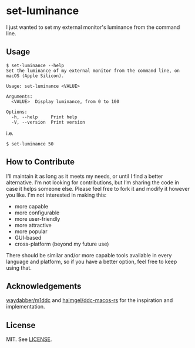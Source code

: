 # set-luminance

I just wanted to set my external monitor's luminance from the command line.

## Usage

```console
$ set-luminance --help
Set the luminance of my external monitor from the command line, on macOS (Apple Silicon).

Usage: set-luminance <VALUE>

Arguments:
  <VALUE>  Display luminance, from 0 to 100

Options:
  -h, --help     Print help
  -V, --version  Print version
```

i.e.

```console
$ set-luminance 50
```

## How to Contribute

I’ll maintain it as long as it meets my needs, or until I find a better alternative. I’m not looking for contributions, but I’m sharing the code in case it helps someone else. Please feel free to fork it and modify it however you like. I'm not interested in making this:

- more capable
- more configurable
- more user-friendly
- more attractive
- more popular
- GUI-based
- cross-platform (beyond my future use)

There should be similar and/or more capable tools available in every language and platform, so if you have a better option, feel free to keep using that.

## Acknowledgements

[waydabber/m1ddc](https://github.com/waydabber/m1ddc/) and
[haimgel/ddc-macos-rs](https://github.com/haimgel/ddc-macos-rs/) for the inspiration and implementation.

## License

MIT. See [LICENSE](LICENSE).

